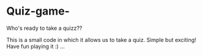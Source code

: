 # Quiz-game-
Who's ready to take a quizz??

This is a small code in which it allows us to take a quiz.
Simple but exciting!
Have fun playing it :)
...
